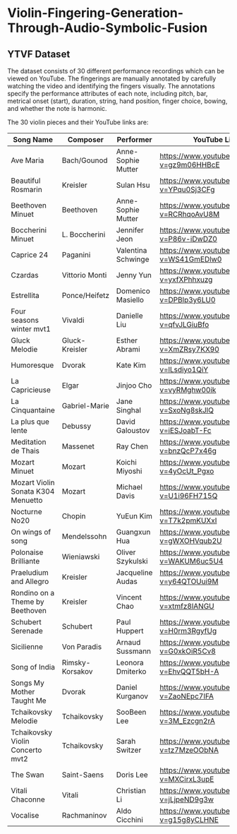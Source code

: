 # Violin-Fingering-Generation-Through-Audio-Symbolic-Fusion

## YTVF Dataset
The dataset consists of 30 different performance recordings which can be viewed on YouTube. The fingerings are manually annotated by carefully watching the video and identifying the fingers visually. The annotations specify the performance attributes of each note, including pitch, bar, metrical onset (start), duration, string, hand position, finger choice, bowing, and whether the note is harmonic.

The 30 violin pieces and their YouTube links are:

| Song Name   | Composer | Performer | YouTube Link |
| ----------- | ----------- | ----------- |----------- |
| Ave Maria   | Bach/Gounod |Anne-Sophie Mutter | https://www.youtube.com/watch?v=gz9m06HHBcE |
| Beautiful Rosmarin   | Kreisler |Sulan Hsu | https://www.youtube.com/watch?v=YPqu0Sj3CFg |
| Beethoven Minuet   | Beethoven |Anne-Sophie Mutter | https://www.youtube.com/watch?v=RCRhqoAvU8M |
| Boccherini Minuet   | L. Boccherini |Jennifer Jeon | https://www.youtube.com/watch?v=P86v-iDwDZ0 |
|Caprice 24	|Paganini	|Valentina Schwinge|	https://www.youtube.com/watch?v=WS41GmEDlw0|
|Czardas	|Vittorio Monti	|Jenny Yun	|https://www.youtube.com/watch?v=yxfXPhhxuzg|
|Estrellita	|Ponce/Heifetz	|Domenico Masiello	|https://www.youtube.com/watch?v=DPBlp3y6LU0|
|Four seasons winter mvt1	|Vivaldi	|Danielle Liu	|https://www.youtube.com/watch?v=qfvJLGiuBfo|
|Gluck Melodie	|Gluck-Kreisler	|Esther Abrami	|https://www.youtube.com/watch?v=XmZRsy7KX90|
|Humoresque	|Dvorak	|Kate Kim	|https://www.youtube.com/watch?v=lLsdiyo1QiY|
|La Capricieuse	|Elgar	|Jinjoo Cho	|https://www.youtube.com/watch?v=vyRMghw00ik|
|La Cinquantaine	|Gabriel-Marie	|Jane Singhal	|https://www.youtube.com/watch?v=SxoNg8skJlQ|
|La plus que lente	|Debussy	|David Galoustov	|https://www.youtube.com/watch?v=iESJoabT-Fc|
|Meditation de Thais	|Massenet	|Ray Chen	|https://www.youtube.com/watch?v=bnzQcP7x46g|
|Mozart Minuet	|Mozart	|Koichi Miyoshi	|https://www.youtube.com/watch?v=4yOcUt_Pgxo|
|Mozart Violin Sonata K304 Menuetto	|Mozart	|Michael Davis	|https://www.youtube.com/watch?v=U1i96FH715Q|
|Nocturne No20	|Chopin	|YuEun Kim	|https://www.youtube.com/watch?v=T7k2pmKUXxI|
|On wings of song	|Mendelssohn	|Guangxun Hua	|https://www.youtube.com/watch?v=gWXOHVqub2U|
|Polonaise Brilliante	|Wieniawski	|Oliver Szykulski	|https://www.youtube.com/watch?v=WAKUM6uc5U4|
|Praeludium and Allegro	|Kreisler	|Jacqueline Audas	|https://www.youtube.com/watch?v=y64QTOUui9M|
|Rondino on a Theme by Beethoven	|Kreisler	|Vincent Chao	|https://www.youtube.com/watch?v=xtmfz8lANGU|
|Schubert Serenade	|Schubert	|Paul Huppert	|https://www.youtube.com/watch?v=H0rm3RgyfUg|
|Sicilienne	|Von Paradis 	|Arnaud Sussmann	|https://www.youtube.com/watch?v=G0xkOiR5Cv8|
|Song of India	|Rimsky-Korsakov	|Leonora Dmiterko	|https://www.youtube.com/watch?v=EhvQQT5bH-A|
|Songs My Mother Taught Me	|Dvorak	|Daniel Kurganov	|https://www.youtube.com/watch?v=ZaoNEpc7IFA|
|Tchaikovsky Melodie	|Tchaikovsky	|SooBeen Lee	|https://www.youtube.com/watch?v=3M_Ezcgn2rA|
|Tchaikovsky Violin Concerto mvt2	|Tchaikovsky	|Sarah Switzer	|https://www.youtube.com/watch?v=tz7MzeOObNA|
|The Swan	|Saint-Saens	|Doris Lee	|https://www.youtube.com/watch?v=MXCirxL3upE|
|Vitali Chaconne	|Vitali	|Christian Li 	|https://www.youtube.com/watch?v=jLjpeND9g3w|
|Vocalise	|Rachmaninov	|Aldo Cicchini	|https://www.youtube.com/watch?v=g15g8yCLHNE|
			
			
			





			
